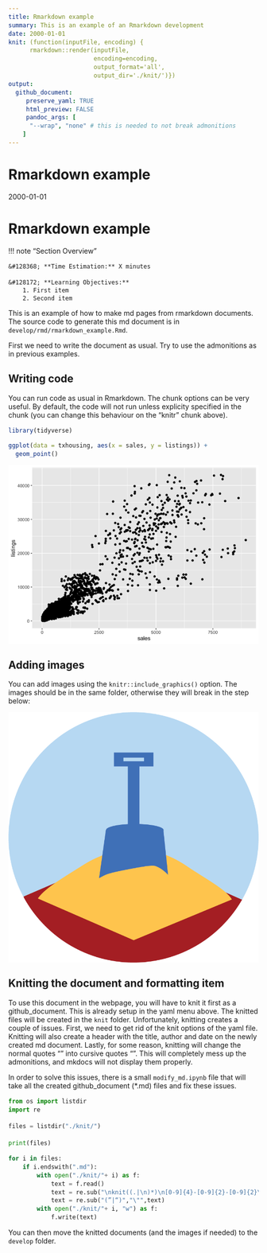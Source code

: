```yaml
---
title: Rmarkdown example
summary: This is an example of an Rmarkdown development
date: 2000-01-01
knit: (function(inputFile, encoding) { 
      rmarkdown::render(inputFile,
                        encoding=encoding,
                        output_format='all',
                        output_dir='./knit/')})
output:
  github_document: 
     preserve_yaml: TRUE
     html_preview: FALSE
     pandoc_args: [
      "--wrap", "none" # this is needed to not break admonitions
    ]
---
```


Rmarkdown example
================
2000-01-01

# Rmarkdown example

!!! note “Section Overview”

    &#128368; **Time Estimation:** X minutes  

    &#128172; **Learning Objectives:**    
        1. First item  
        2. Second item  

This is an example of how to make md pages from rmarkdown documents. The source code to generate this md document is in `develop/rmd/rmarkdown_example.Rmd`.

First we need to write the document as usual. Try to use the admonitions as in previous examples.

## Writing code

You can run code as usual in Rmarkdown. The chunk options can be very useful. By default, the code will not run unless explicity specified in the chunk (you can change this behaviour on the “knitr” chunk above).

``` r
library(tidyverse)
```

``` r
ggplot(data = txhousing, aes(x = sales, y = listings)) +
  geom_point()
```

<img src="./images/rmarkdown_example/ggplot-1.png" style="display: block; margin: auto;" />

## Adding images

You can add images using the `knitr::include_graphics()` option. The images should be in the same folder, otherwise they will break in the step below:

<img src="./images/favicon.png" width="853" style="display: block; margin: auto;" />

## Knitting the document and formatting item

To use this document in the webpage, you will have to knit it first as a github_document. This is already setup in the yaml menu above. The knitted files will be created in the `knit` folder. Unfortunately, knitting creates a couple of issues. First, we need to get rid of the knit options of the yaml file. Knitting will also create a header with the title, author and date on the newly created md document. Lastly, for some reason, knitting will change the normal quotes “” into cursive quotes “”. This will completely mess up the admonitions, and mkdocs will not display them properly.

In order to solve this issues, there is a small `modify_md.ipynb` file that will take all the created github_document (\*.md) files and fix these issues.

``` python
from os import listdir
import re

files = listdir("./knit/")

print(files)
```

``` python
for i in files:
    if i.endswith(".md"):
        with open("./knit/"+ i) as f:
            text = f.read()
            text = re.sub("\nknit((.|\n)*)\n[0-9]{4}-[0-9]{2}-[0-9]{2}\n", "\n---\n" ,text)
            text = re.sub("(”|“)","\"",text)
        with open("./knit/"+ i, "w") as f:
            f.write(text)
```

You can then move the knitted documents (and the images if needed) to the `develop` folder.
